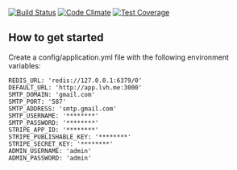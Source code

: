 [![Build Status](https://travis-ci.org/realmetrics/realmetrics.svg?branch=master)](https://travis-ci.org/realmetrics/realmetrics)
[![Code Climate](https://codeclimate.com/github/realmetrics/realmetrics/badges/gpa.svg)](https://codeclimate.com/github/realmetrics/realmetrics)
[![Test Coverage](https://codeclimate.com/github/realmetrics/realmetrics/badges/coverage.svg)](https://codeclimate.com/github/realmetrics/realmetrics/coverage)

## How to get started

Create a config/application.yml file with the following environment variables:

```
REDIS_URL: 'redis://127.0.0.1:6379/0'
DEFAULT_URL: 'http://app.lvh.me:3000'
SMTP_DOMAIN: 'gmail.com'
SMTP_PORT: '587'
SMTP_ADDRESS: 'smtp.gmail.com'
SMTP_USERNAME: '********'
SMTP_PASSWORD: '********'
STRIPE_APP_ID: '********'
STRIPE_PUBLISHABLE_KEY: '********'
STRIPE_SECRET_KEY: '********'
ADMIN_USERNAME: 'admin'
ADMIN_PASSWORD: 'admin'
```
